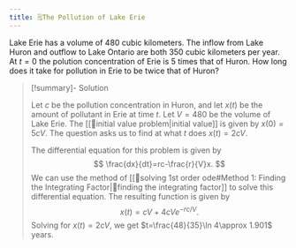 ```yaml
---
title: 🗒️The Pollution of Lake Erie
---
```


Lake Erie has a volume of $480$ cubic kilometers. The inflow from Lake Huron and outflow to Lake Ontario are both $350$ cubic kilometers per year. At $t=0$ the polution concentration of Erie is 5 times that of Huron. How long does it take for pollution in Erie to be twice that of Huron?

> [!summary]- Solution
> 
> Let $c$ be the pollution concentration in Huron, and let $x(t)$ be the amount of pollutant in Erie at time $t$. Let $V=480$ be the volume of Lake Erie. The [[📘initial value problem|initial value]] is given by $x(0)=5cV$. The question asks us to find at what $t$ does $x(t)=2cV$. 
>
> The differential equation for this problem is given by
> $$
> \frac{dx}{dt}=rc-\frac{r}{V}x.
> $$
> We can use the method of [[📙solving 1st order ode#Method 1: Finding the Integrating Factor|📙finding the integrating factor]] to solve this differential equation. The resulting function is given by 
> $$
> x(t)=cV+4cVe^{-rc/V}.
> $$
> Solving for $x(t)=2cV$, we get $t=\frac{48}{35}\ln 4\approx 1.901$ years. 

